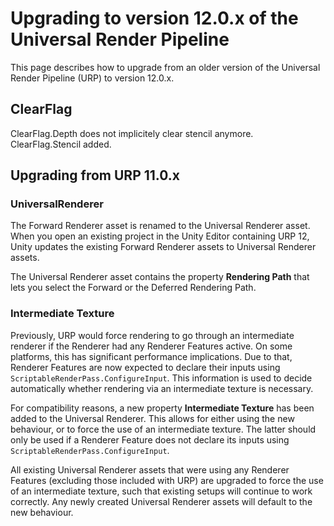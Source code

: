 # Upgrading to version 12.0.x of the Universal Render Pipeline

This page describes how to upgrade from an older version of the Universal Render Pipeline (URP) to version 12.0.x.

## ClearFlag

ClearFlag.Depth does not implicitely clear stencil anymore. ClearFlag.Stencil added.

## Upgrading from URP 11.0.x

### UniversalRenderer

The Forward Renderer asset is renamed to the Universal Renderer asset. When you open an existing project in the Unity Editor containing URP 12, Unity updates the existing Forward Renderer assets to Universal Renderer assets.

The Universal Renderer asset contains the property **Rendering Path** that lets you select the Forward or the Deferred Rendering Path.

### Intermediate Texture

Previously, URP would force rendering to go through an intermediate renderer if the Renderer had any Renderer Features active. On some platforms, this has significant performance implications. Due to that, Renderer Features are now expected to declare their inputs using `ScriptableRenderPass.ConfigureInput`. This information is used to decide automatically whether rendering via an intermediate texture is necessary.

For compatibility reasons, a new property **Intermediate Texture** has been added to the Universal Renderer. This allows for either using the new behaviour, or to force the use of an intermediate texture. The latter should only be used if a Renderer Feature does not declare its inputs using `ScriptableRenderPass.ConfigureInput`.

All existing Universal Renderer assets that were using any Renderer Features (excluding those included with URP) are upgraded to force the use of an intermediate texture, such that existing setups will continue to work correctly. Any newly created Universal Renderer assets will default to the new behaviour.
